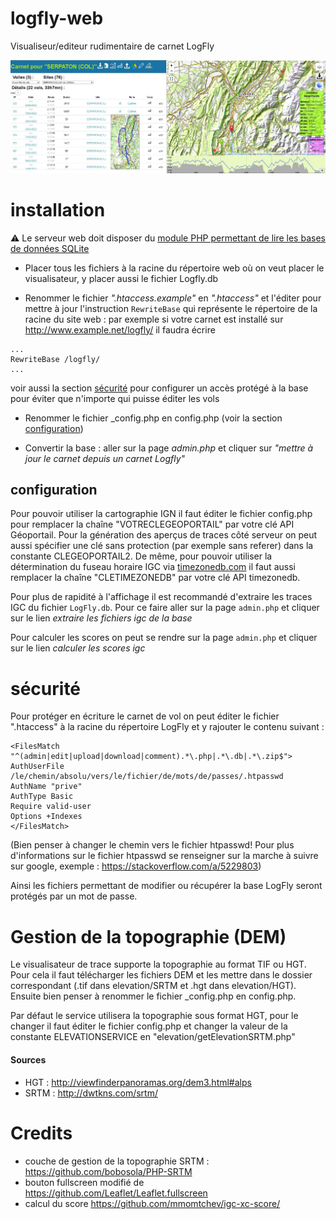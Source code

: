 # logfly-web
Visualiseur/editeur rudimentaire de carnet LogFly

![alt text](https://github.com/spasutto/logfly-web/blob/main/img/mainscreen.jpg?raw=true)

# installation
:warning: Le serveur web doit disposer du [module PHP permettant de lire les bases de données SQLite](https://www.php.net/manual/fr/book.sqlite3.php)

 - Placer tous les fichiers à la racine du répertoire web où on veut placer le visualisateur, y placer aussi le fichier Logfly.db

 - Renommer le fichier _".htaccess.example"_ en _".htaccess"_ et l'éditer pour mettre à jour l'instruction `RewriteBase` qui représente le répertoire de la racine du site web : par exemple si votre carnet est installé sur http://www.example.net/logfly/ il faudra écrire
```ApacheConf
...
RewriteBase /logfly/
...
```
voir aussi la section [sécurité](#sécurité) pour configurer un accès protégé à la base pour éviter que n'importe qui puisse éditer les vols

 - Renommer le fichier _config.php en config.php (voir la section [configuration](#configuration))

 - Convertir la base : aller sur la page _admin.php_ et cliquer sur *"mettre à jour le carnet depuis un carnet Logfly"*

## configuration

Pour pouvoir utiliser la cartographie IGN il faut éditer le fichier config.php pour remplacer la chaîne "VOTRECLEGEOPORTAIL" par votre clé API Géoportail. Pour la génération des aperçus de traces côté serveur on peut aussi spécifier une clé sans protection (par exemple sans referer) dans la constante CLEGEOPORTAIL2.
De même, pour pouvoir utiliser la détermination du fuseau horaire IGC via [timezonedb.com](https://timezonedb.com/) il faut aussi remplacer la chaîne "CLETIMEZONEDB" par votre clé API timezonedb.

Pour plus de rapidité à l'affichage il est recommandé d'extraire les traces IGC du fichier `LogFly.db`. Pour ce faire aller sur la page `admin.php` et cliquer sur le lien _extraire les fichiers igc de la base_

Pour calculer les scores on peut se rendre sur la page `admin.php` et cliquer sur le lien _calculer les scores igc_

# sécurité
Pour protéger en écriture le carnet de vol on peut éditer le fichier ".htaccess" à la racine du répertoire LogFly et y rajouter le contenu suivant :
```ApacheConf
<FilesMatch "^(admin|edit|upload|download|comment).*\.php|.*\.db|.*\.zip$">
AuthUserFile /le/chemin/absolu/vers/le/fichier/de/mots/de/passes/.htpasswd
AuthName "prive"
AuthType Basic
Require valid-user
Options +Indexes
</FilesMatch>
```
(Bien penser à changer le chemin vers le fichier htpasswd! Pour plus d'informations sur le fichier htpasswd se renseigner sur la marche à suivre sur google, exemple : https://stackoverflow.com/a/5229803)

Ainsi les fichiers permettant de modifier ou récupérer la base LogFly seront protégés par un mot de passe.

# Gestion de la topographie (DEM)
Le visualisateur de trace supporte la topographie au format TIF ou HGT. Pour cela il faut télécharger les fichiers DEM et les mettre dans le dossier correspondant (.tif dans elevation/SRTM et .hgt dans elevation/HGT). Ensuite bien penser à renommer le fichier _config.php en config.php.

Par défaut le service utilisera la topographie sous format HGT, pour le changer il faut éditer le fichier config.php et changer la valeur de la constante ELEVATIONSERVICE en "elevation/getElevationSRTM.php"

#### Sources
 - HGT : http://viewfinderpanoramas.org/dem3.html#alps
 - SRTM : http://dwtkns.com/srtm/

# Credits
 - couche de gestion de la topographie SRTM : https://github.com/bobosola/PHP-SRTM
 - bouton fullscreen modifié de https://github.com/Leaflet/Leaflet.fullscreen
 - calcul du score https://github.com/mmomtchev/igc-xc-score/


